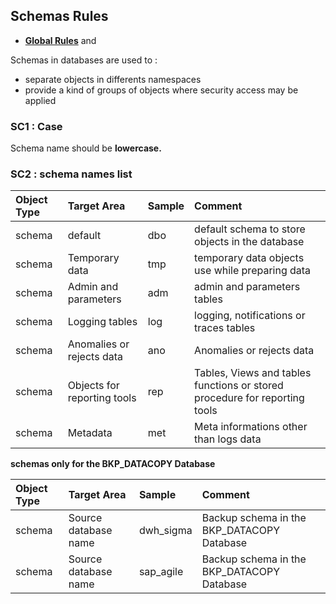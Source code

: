 ## Schemas Rules

- **[Global Rules](GlobalRules.md)** and

Schemas in databases are used to :
- separate objects in differents namespaces
- provide a kind of groups of objects where security access may be applied

### SC1 : Case
Schema name should be **lowercase.**

### SC2 : schema names list

|	Object Type	|	Target Area	|	Sample	|	Comment	|
| :---       |    :---   | :---       | :--- |		
|	schema	|	default	|	dbo	|	default schema to store objects in the database	|
|	schema	|	Temporary data	|	tmp	|	temporary data objects use while preparing data	|
|	schema	|	Admin and parameters	|	adm	|	admin and parameters tables	|
|	schema	|	Logging tables	|	log	|	logging, notifications or traces tables	|
|	schema	|	Anomalies or rejects data	|	ano	|	Anomalies or rejects data	|
|	schema	|	Objects for reporting tools	|	rep	|	Tables, Views and tables functions or stored procedure for reporting tools	|
|	schema	|	Metadata	|	met	|	Meta informations other than logs data	|
 
 
**schemas only for the BKP_DATACOPY Database**

|	Object Type	|	Target Area	|	Sample	|	Comment	|
| :---       |    :---   | :---       | :--- |	
|	schema	|	Source database name	|	dwh_sigma	|	Backup schema in the BKP_DATACOPY Database	|
|	schema	|	Source database name	|	sap_agile	|	Backup schema in the BKP_DATACOPY Database	|


